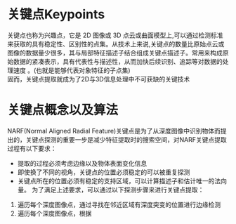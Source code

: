 # 关键点Keypoints

关键点也称为兴趣点，它是 2D 图像或 3D 点云或曲面模型上,可以通过检测标准来获取的具有稳定性、区别性的点集。从技术上来说,关键点的数量比原始点云或图像的数据量少很多，其与局部特征描述子结合组成关键点描述子。常用来构成原始数据的紧凑表示，具有代表性与描述性，从而加快后续识别、追踪等对数据的处理速度 。(也就是能够代表对象特征的子点集)  
固而，关键点提取就成为了2D与3D信息处理中不可获缺的关键技术  

# 关键点概念以及算法  
NARF(Normal Aligned Radial Feature)关键点是为了从深度图像中识别物体而提出的，关键点探测的重要一步是减少特征提取时的搜索空间，对NARF关键点提取过程有以下要求：
* 提取的过程必须考虑边缘以及物体表面变化信息
* 即使换了不同的视角，关键点的位置必须稳定的可以被重复探测
* 关键点所在的位置必须有稳定的支持区域，可以计算描述子和估计唯一的法向量。
为了满足上述要求，可以通过以下探测步骤来进行关键点提取：  
1. 遍历每个深度图像点，通过寻找在邻近区域有深度突变的位置进行边缘检测
2. 遍历每个深度图像点，根据